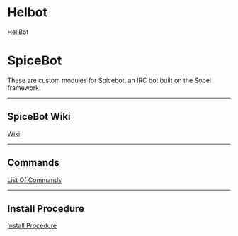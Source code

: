 # Helbot
HellBot
# SpiceBot

These are custom modules for Spicebot, an IRC bot built on the Sopel framework.
______________________________________

## SpiceBot Wiki

[Wiki](https://github.com/deathbybandaid/SpiceBot/wiki)

______________________________________

## Commands

[List Of Commands](https://github.com/deathbybandaid/SpiceBot/wiki/Modules)
______________________________________

## Install Procedure

[Install Procedure](https://github.com/deathbybandaid/SpiceBot/wiki/Installation-Procedure)
